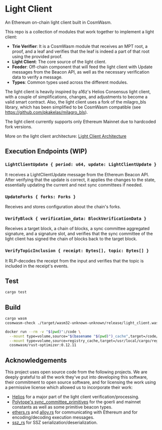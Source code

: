 # Light Client

An Ethereum on-chain light client built in CosmWasm.

This repo is a collection of modules that work together to implement a light client:
- **Trie Verifier**: It is a CosmWasm module that receives an MPT root, a proof, and a leaf and verifies that the leaf is indeed a part of that root using the provided proof.
- **Light Client**: The core source of the light client.
- **Feeder**: Off-chain component that will feed the light client with Update messages from the Beacon API, as well as the necessary verification data to verify a message.
- **Types**: Common types used across the different modules.

The light client is heavily inspired by a16z's Helios Consensus light client, with a couple of simplifications, changes, and adjustments to become a valid smart contract. Also, the light client uses a fork of the milagro_bls library, which has been simplified to be CosmWasm compatible (see https://github.com/pkakelas/milagro_bls).

The light client currently supports only Ethereum Mainnet due to hardcoded fork versions.

More on the light client architecture: [Light Client Architecture](https://www.notion.so/commonprefix/Light-Client-Architecture-Draft-8fe5486c958e479ab41cdfc36a3d59ed)

## Execution Endpoints (WIP)
### `LightClientUpdate { period: u64, update: LightClientUpdate }`
It receives a LightClientUpdate message from the Ethereum Beacon API. After verifying that the update is correct, it applies the changes to the state, essentially updating the current and next sync committees if needed.

### `UpdateForks { forks: Forks }`
Receives and stores configuration about the chain's forks.

### `VerifyBlock { verification_data: BlockVerificationData }`
Receives a target block, a chain of blocks, a sync committee aggregated signature, and a signature slot, and verifies that the sync committee of the light client has signed the chain of blocks back to the target block.

### `VerifyTopicInclusion { receipt: Bytes[], topic: Bytes[] }`
It RLP-decodes the receipt from the input and verifies that the topic is included in the receipt's events.

## Test

```sh
cargo test
```

## Build

```sh
cargo wasm
cosmwasm-check ./target/wasm32-unknown-unknown/release/light_client.wasm

docker run --rm -v "$(pwd)":/code \
  --mount type=volume,source="$(basename "$(pwd)")_cache",target=/code/target \
  --mount type=volume,source=registry_cache,target=/usr/local/cargo/registry \
  cosmwasm/rust-optimizer:0.12.11
```

## Acknowledgements
This project uses open source code from the following projects. We are deeply grateful to all the work they've put into developing this software, their commitment to open source software, and for licensing the work using a permissive license which allowed us to incorporate their work:
- [Helios](https://github.com/a16z/helios/) for a major part of the light client verification/processing.
- [Polytope's sync_committee_primitives](https://github.com/polytope-labs/sync-committee-rs) for the goerli and mainnet constants as well as some primitive beacon types.
- [ethers.rs](https://github.com/gakonst/ethers-rs) and [alloy.rs](https://github.com/alloy-rs/core) for communicating with Ethereum and for encoding/decoding execution messages.
- [ssz_rs](https://github.com/polytope-labs/ssz-rs) for SSZ serialization/deserialization.
